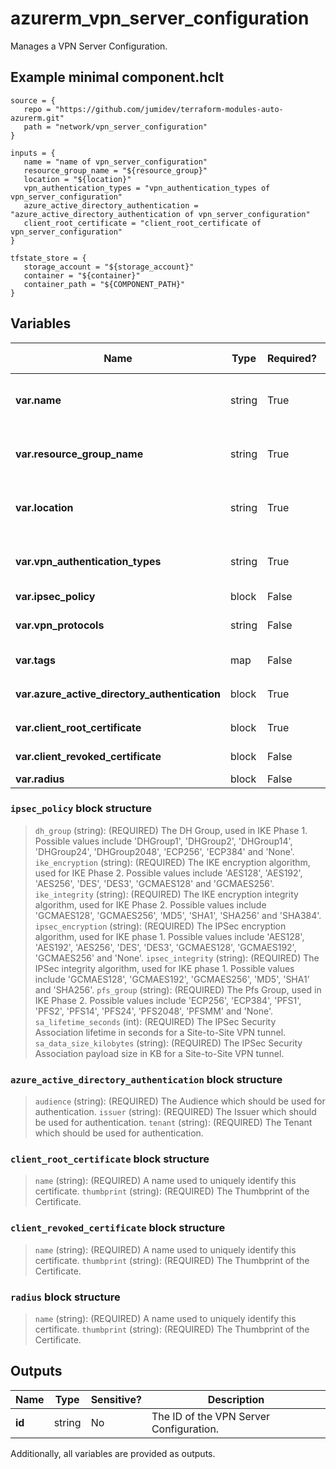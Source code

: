 # azurerm_vpn_server_configuration

Manages a VPN Server Configuration.

## Example minimal component.hclt

```hcl
source = {
   repo = "https://github.com/jumidev/terraform-modules-auto-azurerm.git" 
   path = "network/vpn_server_configuration" 
}

inputs = {
   name = "name of vpn_server_configuration" 
   resource_group_name = "${resource_group}" 
   location = "${location}" 
   vpn_authentication_types = "vpn_authentication_types of vpn_server_configuration" 
   azure_active_directory_authentication = "azure_active_directory_authentication of vpn_server_configuration" 
   client_root_certificate = "client_root_certificate of vpn_server_configuration" 
}

tfstate_store = {
   storage_account = "${storage_account}" 
   container = "${container}" 
   container_path = "${COMPONENT_PATH}" 
}

```

## Variables

| Name | Type | Required? |  possible values |  Description |
| ---- | ---- | --------- |  ----------- | ----------- |
| **var.name** | string | True | -  |  The Name which should be used for this VPN Server Configuration. Changing this forces a new resource to be created. | 
| **var.resource_group_name** | string | True | -  |  The Name of the Resource Group in which this VPN Server Configuration should be created. Changing this forces a new resource to be created. | 
| **var.location** | string | True | -  |  The Azure location where this VPN Server Configuration should be created. Changing this forces a new resource to be created. | 
| **var.vpn_authentication_types** | string | True | `AAD`, `Certificate`, `Radius`  |  A list of Authentication Types applicable for this VPN Server Configuration. Possible values are `AAD` (Azure Active Directory), `Certificate` and `Radius`. | 
| **var.ipsec_policy** | block | False | -  |  A `ipsec_policy` block. | 
| **var.vpn_protocols** | string | False | `IkeV2`, `OpenVPN`  |  A list of VPN Protocols to use for this Server Configuration. Possible values are `IkeV2` and `OpenVPN`. | 
| **var.tags** | map | False | -  |  A mapping of tags to assign to the resource. | 
| **var.azure_active_directory_authentication** | block | True | -  |  A `azure_active_directory_authentication` block. | 
| **var.client_root_certificate** | block | True | -  |  One or more `client_root_certificate` blocks. | 
| **var.client_revoked_certificate** | block | False | -  |  One or more `client_revoked_certificate` blocks. | 
| **var.radius** | block | False | -  |  A `radius` block. | 

### `ipsec_policy` block structure

>`dh_group` (string): (REQUIRED) The DH Group, used in IKE Phase 1. Possible values include 'DHGroup1', 'DHGroup2', 'DHGroup14', 'DHGroup24', 'DHGroup2048', 'ECP256', 'ECP384' and 'None'.
>`ike_encryption` (string): (REQUIRED) The IKE encryption algorithm, used for IKE Phase 2. Possible values include 'AES128', 'AES192', 'AES256', 'DES', 'DES3', 'GCMAES128' and 'GCMAES256'.
>`ike_integrity` (string): (REQUIRED) The IKE encryption integrity algorithm, used for IKE Phase 2. Possible values include 'GCMAES128', 'GCMAES256', 'MD5', 'SHA1', 'SHA256' and 'SHA384'.
>`ipsec_encryption` (string): (REQUIRED) The IPSec encryption algorithm, used for IKE phase 1. Possible values include 'AES128', 'AES192', 'AES256', 'DES', 'DES3', 'GCMAES128', 'GCMAES192', 'GCMAES256' and 'None'.
>`ipsec_integrity` (string): (REQUIRED) The IPSec integrity algorithm, used for IKE phase 1. Possible values include 'GCMAES128', 'GCMAES192', 'GCMAES256', 'MD5', 'SHA1' and 'SHA256'.
>`pfs_group` (string): (REQUIRED) The Pfs Group, used in IKE Phase 2. Possible values include 'ECP256', 'ECP384', 'PFS1', 'PFS2', 'PFS14', 'PFS24', 'PFS2048', 'PFSMM' and 'None'.
>`sa_lifetime_seconds` (int): (REQUIRED) The IPSec Security Association lifetime in seconds for a Site-to-Site VPN tunnel.
>`sa_data_size_kilobytes` (string): (REQUIRED) The IPSec Security Association payload size in KB for a Site-to-Site VPN tunnel.

### `azure_active_directory_authentication` block structure

>`audience` (string): (REQUIRED) The Audience which should be used for authentication.
>`issuer` (string): (REQUIRED) The Issuer which should be used for authentication.
>`tenant` (string): (REQUIRED) The Tenant which should be used for authentication.

### `client_root_certificate` block structure

>`name` (string): (REQUIRED) A name used to uniquely identify this certificate.
>`thumbprint` (string): (REQUIRED) The Thumbprint of the Certificate.

### `client_revoked_certificate` block structure

>`name` (string): (REQUIRED) A name used to uniquely identify this certificate.
>`thumbprint` (string): (REQUIRED) The Thumbprint of the Certificate.

### `radius` block structure

>`name` (string): (REQUIRED) A name used to uniquely identify this certificate.
>`thumbprint` (string): (REQUIRED) The Thumbprint of the Certificate.



## Outputs

| Name | Type | Sensitive? | Description |
| ---- | ---- | --------- | --------- |
| **id** | string | No  | The ID of the VPN Server Configuration. | 

Additionally, all variables are provided as outputs.
